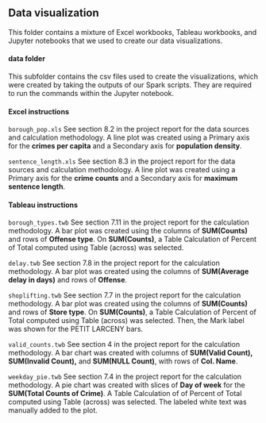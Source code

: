 ## Data visualization

This folder contains a mixture of Excel workbooks, Tableau workbooks, and Jupyter notebooks that we used to create our data visualizations.

#### data folder
This subfolder contains the csv files used to create the visualizations, which were created by taking the outputs of our Spark scripts. They are required to run the commands within the Jupyter notebook.

#### Excel instructions
`borough_pop.xls`
See section 8.2 in the project report for the data sources and calculation methodology. A line plot was created using a Primary axis for the **crimes per capita** and a Secondary axis for **population density**.

`sentence_length.xls`
See section 8.3 in the project report for the data sources and calculation methodology. A line plot was created using a Primary axis for the **crime counts** and a Secondary axis for **maximum sentence length**.

#### Tableau instructions
`borough_types.twb`
See section 7.11 in the project report for the calculation methodology. A bar plot was created using the columns of **SUM(Counts)** and rows of **Offense type**.  On **SUM(Counts)**, a Table Calculation of Percent of Total computed using Table (across) was selected.

`delay.twb`
See section 7.8 in the project report for the calculation methodology. A bar plot was created using the columns of **SUM(Average delay in days)** and rows of **Offense**. 

`shoplifting.twb`
See section 7.7 in the project report for the calculation methodology. A bar plot was created using the columns of **SUM(Counts)** and rows of **Store type**. On **SUM(Counts)**, a Table Calculation of Percent of Total computed using Table (across) was selected. Then, the Mark label was shown for the PETIT LARCENY bars. 

`valid_counts.twb`
See section 4 in the project report for the calculation methodology. A bar chart was created with columns of **SUM(Valid Count), SUM(Invalid Count),** and **SUM(NULL Count)**, with rows of **Col. Name**.

`weekday_pie.twb`
See section 7.4 in the project report for the calculation methodology. A pie chart was created with slices of **Day of week** for the **SUM(Total Counts of Crime)**. A Table Calculation of of Percent of Total computed using Table (across) was selected. The labeled white text was manually added to the plot.
